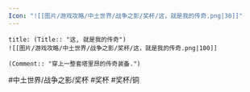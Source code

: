 ```yaml
---
Icon: "![[图片/游戏攻略/中土世界/战争之影/奖杯/这，就是我的传奇.png|30]]"
---
```

```ad-common-bronze-trophy
title: (Title:: "这, 就是我的传奇")
![[图片/游戏攻略/中土世界/战争之影/奖杯/这，就是我的传奇.png|100]]

(Comment:: "穿上一整套塔里昂的传奇装备.")
```

#中土世界/战争之影/奖杯 #奖杯 #奖杯/铜
